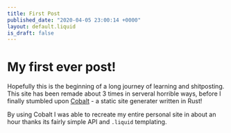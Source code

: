 ```yaml
---
title: First Post
published_date: "2020-04-05 23:00:14 +0000"
layout: default.liquid
is_draft: false
---
```


# My first ever post!

Hopefully this is the beginning of a long journey of learning and shitposting. 
This site has been remade about 3 times in serveral horrible ways, before I finally 
stumbled upon [Cobalt](https://cobalt-org.github.io) - a static site generater written in Rust!

By using Cobalt I was able to recreate my entire personal site in about an hour thanks its fairly simple
API and `.liquid` templating. 